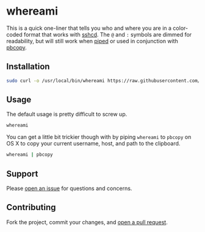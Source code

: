 # whereami

This is a quick one-liner that tells you who and where you are in a color-coded format that works with [sshcd](https://github.com/fraction/sshcd). The `@` and `:` symbols are dimmed for readability, but will still work when [piped](https://developer.apple.com/library/mac/documentation/Darwin/Reference/ManPages/man2/pipe.2.html) or used in conjunction with [pbcopy](https://developer.apple.com/library/mac/documentation/darwin/reference/manpages/man1/pbcopy.1.html).

## Installation

```sh
sudo curl -o /usr/local/bin/whereami https://raw.githubusercontent.com/fraction/whereami/master/whereami
```

## Usage

The default usage is pretty difficult to screw up.

```sh
whereami
```

You can get a little bit trickier though with by piping `whereami` to `pbcopy` on OS X to copy your current username, host, and path to the clipboard.

```sh
whereami | pbcopy
```

## Support

Please [open an issue](https://github.com/fraction/whereami/issues/new) for questions and concerns.

## Contributing

Fork the project, commit your changes, and [open a pull request](https://github.com/whereami/fraction/compare/).
